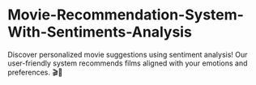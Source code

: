 # Movie-Recommendation-System-With-Sentiments-Analysis
Discover personalized movie suggestions using sentiment analysis! Our user-friendly system recommends films aligned with your emotions and preferences. 🎬🍿
